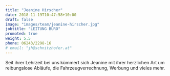 ```yaml
---
title: "Jeanine Hirscher"
date: 2018-11-19T10:47:58+10:00
draft: false
image: "images/team/jeanine-hirscher.jpg"
jobtitle: "LEITUNG BÜRO"
promoted: true
weight: 5.5
phone: 06243/2298-16
# email: "jh@schnitzhofer.at"
---
```


Seit ihrer Lehrzeit bei uns kümmert sich Jeanine mit ihrer herzlichen Art um reibungslose Abläufe, die Fahrzeugverrechnung, Werbung und vieles mehr.

